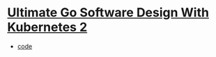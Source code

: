 # [Ultimate Go Software Design With Kubernetes 2](https://courses.ardanlabs.com/courses/take/ultimate-go-software-design-with-kubernetes-2/lessons/57297647-2-1-project-layers-policies-and-guidelines)

- [code](https://github.com/ardanlabs/service.git)